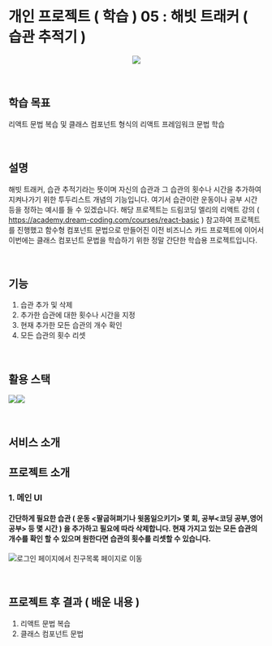 # 개인 프로젝트 ( 학습 ) 05 : 해빗 트래커 ( 습관 추적기 ) 
<p align="center"><img src="https://thumbs.dreamstime.com/b/habit-tracker-template-diary-layout-month-vector-illustration-journal-planner-bullets-goal-list-pink-background-219415224.jpg"></p>

&nbsp;
&nbsp;

## 학습 목표
리액트 문법 복습 및 클래스 컴포넌트 형식의 리액트 프레임워크 문법 학습

&nbsp;
&nbsp;

## 설명
해빗 트래커, 습관 추적기라는 뜻이며 자신의 습관과 그 습관의 횟수나 시간을 추가하여 지켜나가기 위한 투두리스트 개념의 기능입니다. 여기서 습관이란 운동이나 공부 시간 등을 정하는 예시를 들 수 있겠습니다. 해당 프로젝트는 드림코딩 엘리의 리액트 강의 ( https://academy.dream-coding.com/courses/react-basic ) 참고하여 프로젝트를 진행했고 함수형 컴포넌트 문법으로 만들어진 이전 비즈니스 카드 프로젝트에 이어서 이번에는 클래스 컴포넌트 문법을 학습하기 위한 정말 간단한 학습용 프로젝트입니다.

&nbsp;
&nbsp;

## 기능
1. 습관 추가 및 삭제
2. 추가한 습관에 대한 횟수나 시간을 지정
3. 현재 추가한 모든 습관의 개수 확인
4. 모든 습관의 횟수 리셋 

&nbsp;
&nbsp;

## 활용 스택
<div style="display:flex;flex-wrap:wrap">
 <img src="https://img.shields.io/badge/javascript-F7DF1E?&logo=javascript&logoColor=white">
 <img src="https://img.shields.io/badge/react-61DAFB?&logo=react&logoColor=white"> 
</div>

&nbsp;
&nbsp;

## 서비스 소개

## 프로젝트 소개

### 1. 메인 UI
#### 간단하게 필요한 습관 ( 운동 <팔굽혀펴기나 윗몸일으키기> 몇 회, 공부<코딩 공부,영어 공부> 등 몇 시간 ) 을 추가하고 필요에 따라 삭제합니다. 현재 가지고 있는 모든 습관의 개수를 확인 할 수 있으며 원한다면 습관의 횟수를 리셋할 수 있습니다.
![로그인 페이지에서 친구목록 페이지로 이동](https://user-images.githubusercontent.com/82381946/164915489-890f540a-80c7-4d80-a7ad-0973a8da832d.gif)

&nbsp;
&nbsp;



## 프로젝트 후 결과 ( 배운 내용 )
1. 리액트 문법 복습
2. 클래스 컴포넌트 문법 


